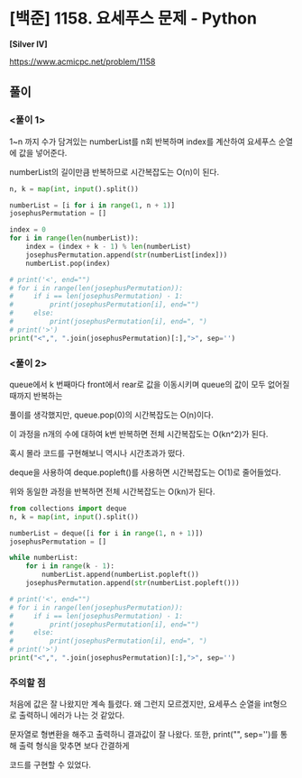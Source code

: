 # [백준] 1158. 요세푸스 문제 - Python

**[Silver IV]**

https://www.acmicpc.net/problem/1158

## 풀이

### <풀이 1>

1~n 까지 수가 담겨있는 numberList를 n회 반복하며 index를 계산하여 요세푸스 순열에 값을 넣어준다.

numberList의 길이만큼 반복하므로 시간복잡도는 O(n)이 된다.

```python
n, k = map(int, input().split())

numberList = [i for i in range(1, n + 1)]
josephusPermutation = []

index = 0
for i in range(len(numberList)):
    index = (index + k - 1) % len(numberList)
    josephusPermutation.append(str(numberList[index]))
    numberList.pop(index)

# print('<', end="")
# for i in range(len(josephusPermutation)):
#     if i == len(josephusPermutation) - 1:
#         print(josephusPermutation[i], end="")
#     else:
#         print(josephusPermutation[i], end=", ")
# print('>')
print("<",", ".join(josephusPermutation)[:],">", sep='')
```

### <풀이 2>
queue에서 k 번째마다 front에서 rear로 값을 이동시키며 queue의 값이 모두 없어질 때까지 반복하는

풀이를 생각했지만, queue.pop(0)의 시간복잡도는 O(n)이다.

이 과정을 n개의 수에 대하여 k번 반복하면 전체 시간복잡도는 O(kn^2)가 된다.

혹시 몰라 코드를 구현해보니 역시나 시간초과가 떴다.

deque을 사용하여 deque.popleft()를 사용하면 시간복잡도는 O(1)로 줄어들었다.

위와 동일한 과정을 반복하면 전체 시간복잡도는 O(kn)가 된다. 

```python
from collections import deque
n, k = map(int, input().split())

numberList = deque([i for i in range(1, n + 1)])
josephusPermutation = []

while numberList:
    for i in range(k - 1):
        numberList.append(numberList.popleft())
    josephusPermutation.append(str(numberList.popleft()))

# print('<', end="")
# for i in range(len(josephusPermutation)):
#     if i == len(josephusPermutation) - 1:
#         print(josephusPermutation[i], end="")
#     else:
#         print(josephusPermutation[i], end=", ")
# print('>')
print("<",", ".join(josephusPermutation)[:],">", sep='')
```
### 주의할 점
처음에 값은 잘 나왔지만 계속 틀렸다. 왜 그런지 모르겠지만, 요세푸스 순열을 int형으로 출력하니 에러가 나는 것 같았다.

문자열로 형변환을 해주고 출력하니 결과값이 잘 나왔다. 또한, print("", sep='')를 통해 출력 형식을 맞추면 보다 간결하게

코드를 구현할 수 있었다.
